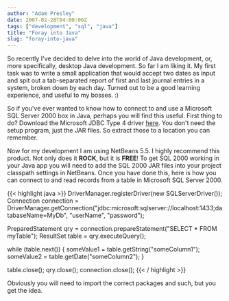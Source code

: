 ```yaml
---
author: "Adam Presley"
date: 2007-02-28T04:00:00Z
tags: ["development", "sql", "java"]
title: "Foray into Java"
slug: "foray-into-java"
---
```


So recently I've decided to delve into the world of Java development,
or, more specifically, desktop Java development. So far I am liking it.
My first task was to write a small application that would accept two
dates as input and spit out a tab-separated report of first and last
journal entries in a system, broken down by each day. Turned out to be a
good learning experience, and useful to my bosses. :)

So if you've ever wanted to know how to connect to and use a Microsoft
SQL Server 2000 box in Java, perhaps you will find this useful. First
thing to do? Download the Microsoft JDBC Type 4 driver [here](http://www.microsoft.com/downloads/details.aspx?FamilyID=86212d54-8488-481d-b46b-af29bb18e1e5&DisplayLang=en). You
don't need the setup program, just the JAR files. So extract those to a
location you can remember.

Now for my development I am using NetBeans 5.5. I highly recommend this
product. Not only does it **ROCK**, but it is **FREE**! To get SQL 2000
working in your Java app you will need to add the SQL 2000 JAR files
into your project classpath settings in NetBeans. Once you have done
this, here is how you can connect to and read records from a table in
Microsoft SQL Server 2000.

{{< highlight java >}}
DriverManager.registerDriver(new SQLServerDriver());
Connection connection = DriverManager.getConnection("jdbc:microsoft:sqlserver://localhost:1433;databaseName=MyDb", "userName", "password");

PreparedStatement qry = connection.prepareStatement("SELECT * FROM myTable");
ResultSet table = qry.executeQuery();

while (table.next()) {
   someValue1 = table.getString("someColumn1");
   someValue2 = table.getDate("someColumn2");
}

table.close();
qry.close();
connection.close();
{{< / highlight >}}

Obviously you will need to import the correct packages and such, but you
get the idea.
